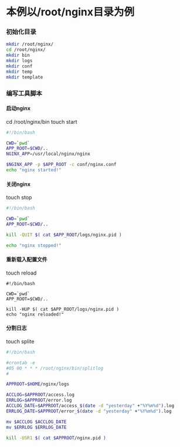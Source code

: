 # 本例以/root/nginx目录为例
### 初始化目录
```bash
mkdir /root/nginx/
cd /root/nginx/
mkdir bin
mkdir logs
mkdir conf
mkdir temp
mkdir template
```

### 编写工具脚本
#### 启动nginx
cd /root/nginx/bin
touch start
``` bash
#!/bin/bash

CWD=`pwd`
APP_ROOT=$CWD/..
NGINX_APP=/usr/local/nginx/nginx

$NGINX_APP -p $APP_ROOT -c conf/nginx.conf
echo "nginx started!"
```
#### 关闭nginx
touch stop
```bash
#!/bin/bash

CWD=`pwd`
APP_ROOT=$CWD/..

kill -QUIT $( cat $APP_ROOT/logs/nginx.pid )

echo "nginx stopped!"
```

#### 重新载入配置文件
touch reload
```
#!/bin/bash

CWD=`pwd`
APP_ROOT=$CWD/..

kill -HUP $( cat $APP_ROOT/logs/nginx.pid )
echo "nginx reloaded!"
```
#### 分割日志
touch splite
```bash
#!/bin/bash

#crontab -e
#05 00 * * * /root/nginx/bin/splitlog
#

APPROOT=$HOME/nginx/logs

ACCLOG=$APPROOT/access.log
ERRLOG=$APPROOT/error.log
ACCLOG_DATE=$APPROOT/access_$(date -d "yesterday" +"%Y%m%d").log
ERRLOG_DATE=$APPROOT/error_$(date -d "yesterday" +"%Y%m%d").log

mv $ACCLOG $ACCLOG_DATE
mv $ERRLOG $ERRLOG_DATE

kill -USR1 $( cat $APPROOT/nginx.pid )
```
